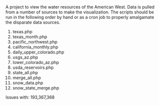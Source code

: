 A project to view the water resources of the American West. Data is pulled from a number of sources to make the visualization.
The scripts should be run in the following order by hand or as a cron job to properly amalgamate the disparate data sources.

1. texas.php
2. texas_month.php
3. pacific_northwest.php
4. california_monthly.php
5. daily_upper_colorado.php
6. usgs_az.php
7. lower_colorado_az.php
8. usda_reservoirs.php
9. state_all.php
10. merge_all.php
11. snow_data.php
12. snow_state_merge.php

Issues with: 193,367,368